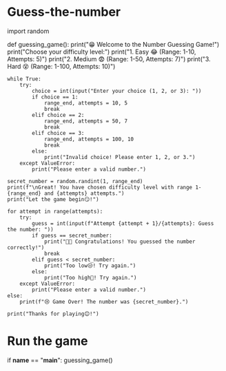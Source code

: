 # Guess-the-number
import random

def guessing_game():
    print("😁 Welcome to the Number Guessing Game!")
    print("Choose your difficulty level:")
    print("1. Easy 😂   (Range: 1-10, Attempts: 5)")
    print("2. Medium 😨 (Range: 1-50, Attempts: 7)")
    print("3. Hard 😵   (Range: 1-100, Attempts: 10)")
    
    while True:
        try:
            choice = int(input("Enter your choice (1, 2, or 3): "))
            if choice == 1:
                range_end, attempts = 10, 5
                break
            elif choice == 2:
                range_end, attempts = 50, 7
                break
            elif choice == 3:
                range_end, attempts = 100, 10
                break
            else:
                print("Invalid choice! Please enter 1, 2, or 3.")
        except ValueError:
            print("Please enter a valid number.")

    secret_number = random.randint(1, range_end)
    print(f"\nGreat! You have chosen difficulty level with range 1-{range_end} and {attempts} attempts.")
    print("Let the game begin😏!")

    for attempt in range(attempts):
        try:
            guess = int(input(f"Attempt {attempt + 1}/{attempts}: Guess the number: "))
            if guess == secret_number:
                print("🎉🥳 Congratulations! You guessed the number correctly!")
                break
            elif guess < secret_number:
                print("Too low😒! Try again.")
            else:  
                print("Too high😤! Try again.")
        except ValueError:
            print("Please enter a valid number.")
    else:
        print(f"😢 Game Over! The number was {secret_number}.")

    print("Thanks for playing😊!")

# Run the game
if __name__ == "__main__":
    guessing_game()
